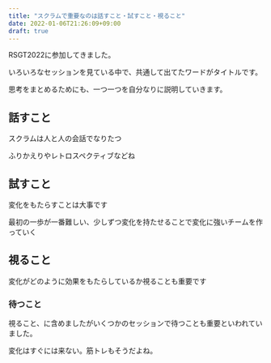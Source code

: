 ```yaml
---
title: "スクラムで重要なのは話すこと・試すこと・視ること"
date: 2022-01-06T21:26:09+09:00
draft: true
---
```


RSGT2022に参加してきました。

いろいろなセッションを見ている中で、共通して出てたワードがタイトルです。

思考をまとめるためにも、一つ一つを自分なりに説明していきます。


## 話すこと

スクラムは人と人の会話でなりたつ

ふりかえりやレトロスペクティブなどね

## 試すこと

変化をもたらすことは大事です

最初の一歩が一番難しい、少しずつ変化を持たせることで変化に強いチームを作っていく

## 視ること

変化がどのように効果をもたらしているか視ることも重要です

### 待つこと

視ること、に含めましたがいくつかのセッションで待つことも重要といわれていました。

変化はすぐには来ない。筋トレもそうだよね。


